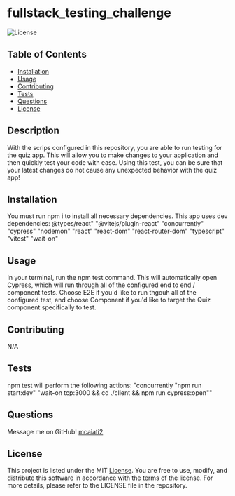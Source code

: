 # fullstack_testing_challenge
![License](https://img.shields.io/badge/License-MIT-blue.svg)


## Table of Contents
- [Installation](#installation)
- [Usage](#usage)
- [Contributing](#contributing)
- [Tests](#tests)
- [Questions](#questions)
- [License](#license)


## Description
With the scrips configured in this repository, you are able to run testing for the quiz app. This will allow you to make changes to your application and then quickly test your code with ease. Using this test, you can be sure that your latest changes do not cause any unexpected behavior with the quiz app!

## Installation
You must run npm i to install all necessary dependencies. This app uses dev dependencies:
    @types/react"
    "@vitejs/plugin-react"
    "concurrently"
    "cypress"
    "nodemon"
    "react"
    "react-dom"
    "react-router-dom"
    "typescript"
    "vitest"
    "wait-on"

## Usage
In your terminal, run the npm test command. This will automatically open Cypress, which will run through all of the configured end to end / component tests. Choose E2E if you'd like to run thgouh all of the configured test, and choose Component if you'd like to target the Quiz component specifically to test.

## Contributing
N/A

## Tests
npm test will perform the following actions:
"concurrently \"npm run start:dev\" \"wait-on tcp:3000 && cd ./client && npm run cypress:open\""

## Questions
Message me on GitHub! [mcaiati2](https://github.com/mcaiati2)

## License
This project is listed under the MIT [License](https://opensource.org/licenses/MIT). You are free to use, modify, and distribute this software in accordance with the terms of the license. For more details, please refer to the LICENSE file in the repository.